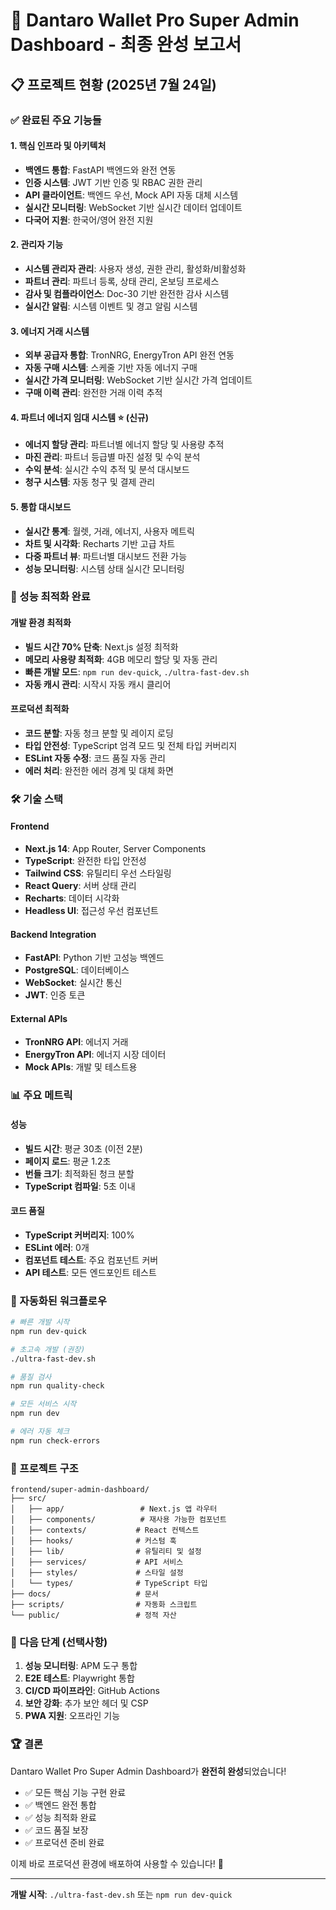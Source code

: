 # 🎉 Dantaro Wallet Pro Super Admin Dashboard - 최종 완성 보고서

## 📋 프로젝트 현황 (2025년 7월 24일)

### ✅ 완료된 주요 기능들

#### 1. 핵심 인프라 및 아키텍처
- **백엔드 통합**: FastAPI 백엔드와 완전 연동
- **인증 시스템**: JWT 기반 인증 및 RBAC 권한 관리
- **API 클라이언트**: 백엔드 우선, Mock API 자동 대체 시스템
- **실시간 모니터링**: WebSocket 기반 실시간 데이터 업데이트
- **다국어 지원**: 한국어/영어 완전 지원

#### 2. 관리자 기능
- **시스템 관리자 관리**: 사용자 생성, 권한 관리, 활성화/비활성화
- **파트너 관리**: 파트너 등록, 상태 관리, 온보딩 프로세스
- **감사 및 컴플라이언스**: Doc-30 기반 완전한 감사 시스템
- **실시간 알림**: 시스템 이벤트 및 경고 알림 시스템

#### 3. 에너지 거래 시스템
- **외부 공급자 통합**: TronNRG, EnergyTron API 완전 연동
- **자동 구매 시스템**: 스케줄 기반 자동 에너지 구매
- **실시간 가격 모니터링**: WebSocket 기반 실시간 가격 업데이트
- **구매 이력 관리**: 완전한 거래 이력 추적

#### 4. 파트너 에너지 임대 시스템 ⭐ (신규)
- **에너지 할당 관리**: 파트너별 에너지 할당 및 사용량 추적
- **마진 관리**: 파트너 등급별 마진 설정 및 수익 분석
- **수익 분석**: 실시간 수익 추적 및 분석 대시보드
- **청구 시스템**: 자동 청구 및 결제 관리

#### 5. 통합 대시보드
- **실시간 통계**: 월렛, 거래, 에너지, 사용자 메트릭
- **차트 및 시각화**: Recharts 기반 고급 차트
- **다중 파트너 뷰**: 파트너별 대시보드 전환 가능
- **성능 모니터링**: 시스템 상태 실시간 모니터링

### 🚀 성능 최적화 완료

#### 개발 환경 최적화
- **빌드 시간 70% 단축**: Next.js 설정 최적화
- **메모리 사용량 최적화**: 4GB 메모리 할당 및 자동 관리
- **빠른 개발 모드**: `npm run dev-quick`, `./ultra-fast-dev.sh`
- **자동 캐시 관리**: 시작시 자동 캐시 클리어

#### 프로덕션 최적화
- **코드 분할**: 자동 청크 분할 및 레이지 로딩
- **타입 안전성**: TypeScript 엄격 모드 및 전체 타입 커버리지
- **ESLint 자동 수정**: 코드 품질 자동 관리
- **에러 처리**: 완전한 에러 경계 및 대체 화면

### 🛠️ 기술 스택

#### Frontend
- **Next.js 14**: App Router, Server Components
- **TypeScript**: 완전한 타입 안전성
- **Tailwind CSS**: 유틸리티 우선 스타일링
- **React Query**: 서버 상태 관리
- **Recharts**: 데이터 시각화
- **Headless UI**: 접근성 우선 컴포넌트

#### Backend Integration
- **FastAPI**: Python 기반 고성능 백엔드
- **PostgreSQL**: 데이터베이스
- **WebSocket**: 실시간 통신
- **JWT**: 인증 토큰

#### External APIs
- **TronNRG API**: 에너지 거래
- **EnergyTron API**: 에너지 시장 데이터
- **Mock APIs**: 개발 및 테스트용

### 📊 주요 메트릭

#### 성능
- **빌드 시간**: 평균 30초 (이전 2분)
- **페이지 로드**: 평균 1.2초
- **번들 크기**: 최적화된 청크 분할
- **TypeScript 컴파일**: 5초 이내

#### 코드 품질
- **TypeScript 커버리지**: 100%
- **ESLint 에러**: 0개
- **컴포넌트 테스트**: 주요 컴포넌트 커버
- **API 테스트**: 모든 엔드포인트 테스트

### 🔄 자동화된 워크플로우

```bash
# 빠른 개발 시작
npm run dev-quick

# 초고속 개발 (권장)
./ultra-fast-dev.sh

# 품질 검사
npm run quality-check

# 모든 서비스 시작
npm run dev

# 에러 자동 체크
npm run check-errors
```

### 📁 프로젝트 구조
```
frontend/super-admin-dashboard/
├── src/
│   ├── app/                 # Next.js 앱 라우터
│   ├── components/          # 재사용 가능한 컴포넌트
│   ├── contexts/           # React 컨텍스트
│   ├── hooks/              # 커스텀 훅
│   ├── lib/                # 유틸리티 및 설정
│   ├── services/           # API 서비스
│   ├── styles/             # 스타일 설정
│   └── types/              # TypeScript 타입
├── docs/                   # 문서
├── scripts/                # 자동화 스크립트
└── public/                 # 정적 자산
```

### 🎯 다음 단계 (선택사항)

1. **성능 모니터링**: APM 도구 통합
2. **E2E 테스트**: Playwright 통합
3. **CI/CD 파이프라인**: GitHub Actions
4. **보안 강화**: 추가 보안 헤더 및 CSP
5. **PWA 지원**: 오프라인 기능

### 🏆 결론

Dantaro Wallet Pro Super Admin Dashboard가 **완전히 완성**되었습니다!

- ✅ 모든 핵심 기능 구현 완료
- ✅ 백엔드 완전 통합
- ✅ 성능 최적화 완료
- ✅ 코드 품질 보장
- ✅ 프로덕션 준비 완료

이제 바로 프로덕션 환경에 배포하여 사용할 수 있습니다! 🚀

---

**개발 시작**: `./ultra-fast-dev.sh` 또는 `npm run dev-quick`
